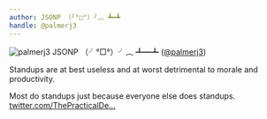 ```yaml
---
author: JSONP （╯°□°）╯︵ ┻━┻
handle: @palmerj3
---
```

![palmerj3](https://pbs.twimg.com/profile_images/1056258182576828418/Xmwwu4sf_normal.jpg)
JSONP （╯°□°）╯︵ ┻━┻ ([@palmerj3](https://twitter.com/palmerj3))



Standups are at best useless and at worst detrimental to morale and productivity.



Most do standups just because everyone else does standups. [twitter.com/ThePracticalDe…](https://twitter.com/ThePracticalDev/status/1303499266841882625)